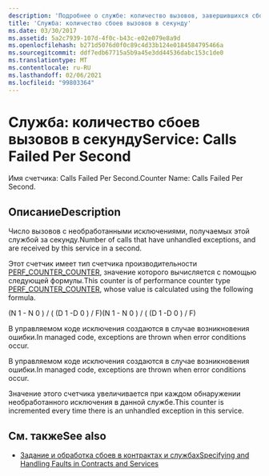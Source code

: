 ```yaml
---
description: 'Подробнее о службе: количество вызовов, завершившихся сбоем, в секунду'
title: 'Служба: количество сбоев вызовов в секунду'
ms.date: 03/30/2017
ms.assetid: 5a2c7939-107d-4f0c-b43c-e02e079e8a9d
ms.openlocfilehash: b271d5076d0f0c89c4d33b124e0184584795466a
ms.sourcegitcommit: ddf7edb67715a5b9a45e3dd44536dabc153c1de0
ms.translationtype: MT
ms.contentlocale: ru-RU
ms.lasthandoff: 02/06/2021
ms.locfileid: "99803364"
---
```

# <a name="service-calls-failed-per-second"></a><span data-ttu-id="86214-103">Служба: количество сбоев вызовов в секунду</span><span class="sxs-lookup"><span data-stu-id="86214-103">Service: Calls Failed Per Second</span></span>

<span data-ttu-id="86214-104">Имя счетчика: Calls Failed Per Second.</span><span class="sxs-lookup"><span data-stu-id="86214-104">Counter Name: Calls Failed Per Second.</span></span>  
  
## <a name="description"></a><span data-ttu-id="86214-105">Описание</span><span class="sxs-lookup"><span data-stu-id="86214-105">Description</span></span>  

 <span data-ttu-id="86214-106">Число вызовов с необработанными исключениями, получаемых этой службой за секунду.</span><span class="sxs-lookup"><span data-stu-id="86214-106">Number of calls that have unhandled exceptions, and are received by this service in a second.</span></span>  
  
 <span data-ttu-id="86214-107">Этот счетчик имеет тип счетчика производительности [PERF_COUNTER_COUNTER](/previous-versions/windows/it-pro/windows-server-2003/cc740048(v=ws.10)), значение которого вычисляется с помощью следующей формулы.</span><span class="sxs-lookup"><span data-stu-id="86214-107">This counter is of performance counter type [PERF_COUNTER_COUNTER](/previous-versions/windows/it-pro/windows-server-2003/cc740048(v=ws.10)), whose value is calculated using the following formula.</span></span>  
  
 <span data-ttu-id="86214-108">(N 1 - N 0 ) / ( (D 1 -D 0 ) / F)</span><span class="sxs-lookup"><span data-stu-id="86214-108">(N 1 - N 0 ) / ( (D 1 -D 0 ) / F)</span></span>  
  
 <span data-ttu-id="86214-109">В управляемом коде исключения создаются в случае возникновения ошибки.</span><span class="sxs-lookup"><span data-stu-id="86214-109">In managed code, exceptions are thrown when error conditions occur.</span></span>  
  
 <span data-ttu-id="86214-110">В управляемом коде исключения создаются в случае возникновения ошибки.</span><span class="sxs-lookup"><span data-stu-id="86214-110">In managed code, exceptions are thrown when error conditions occur.</span></span>  
  
 <span data-ttu-id="86214-111">Значение этого счетчика увеличивается при каждом обнаружении необработанного исключения в данной службе.</span><span class="sxs-lookup"><span data-stu-id="86214-111">This counter is incremented every time there is an unhandled exception in this service.</span></span>  
  
## <a name="see-also"></a><span data-ttu-id="86214-112">См. также</span><span class="sxs-lookup"><span data-stu-id="86214-112">See also</span></span>

- [<span data-ttu-id="86214-113">Задание и обработка сбоев в контрактах и службах</span><span class="sxs-lookup"><span data-stu-id="86214-113">Specifying and Handling Faults in Contracts and Services</span></span>](../../specifying-and-handling-faults-in-contracts-and-services.md)
